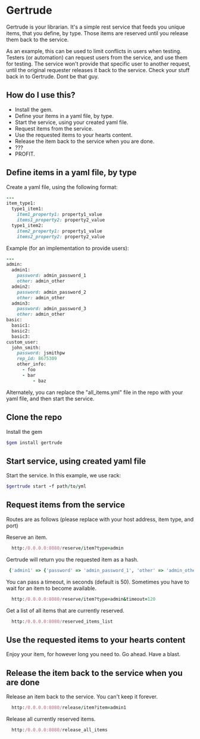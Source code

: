 Gertrude
========

Gertrude is your librarian. It's a simple rest service that feeds you unique items, that you define, by type. Those items are reserved
until you release them back to the service.

As an example, this can be used to limit conflicts in users when testing. Testers (or automation) can request users
from the service, and use them for testing. The service won't provide that specific user to another request, until the original
requester releases it back to the service. Check your stuff back in to Gertrude. Dont be that guy.

How do I use this?
------------------

 - Install the gem.
 - Define your items in a yaml file, by type.
 - Start the service, using your created yaml file.
 - Request items from the service.
 - Use the requested items to your hearts content.
 - Release the item back to the service when you are done.
 - ???
 - PROFIT.

Define items in a yaml file, by type
------------------------------------

Create a yaml file, using the following format:
```ruby
---
item_type1:
  type1_item1:
    item1_property1: property1_value
    items1_property2: property2_value
  type1_item2:
    item2_property1: property1_value
    items2_property2: property2_value
```

Example (for an implementation to provide users):
```ruby
---
admin:
  admin1:
    password: admin_password_1
    other: admin_other
  admin2:
    password: admin_password_2
    other: admin_other
  admin3:
    password: admin_password_3
    other: admin_other
basic:
  basic1:
  basic2:
  basic3:
custom_user:
  john_smith:
    password: jsmithpw
    rep_id: 8675309
    other_info:
      - foo
      - bar
          - baz
```

Alternately, you can replace the "all_items.yml" file in the repo with your yaml file, and then start the service.

Clone the repo
--------------

Install the gem
```ruby
$gem install gertrude
```

Start service, using created yaml file
--------------------------------------

Start the service. In this example, we use rack:
```ruby
$gertrude start -f path/to/yml
```

Request items from the service
------------------------------

Routes are as follows (please replace with your host address, item type, and port)

Reserve an item.
```ruby
  http:/0.0.0.0:8080/reserve/item?type=admin
```

Gertrude will return you the requested item as a hash.
```ruby
 {'admin1' => {'password' => 'admin_password_1', 'other' => 'admin_other'}
```
You can pass a timeout, in seconds (default is 50). Sometimes you have to wait for an item to become available.
```ruby
  http:/0.0.0.0:8080/reserve/item?type=admin&timeout=120
```

Get a list of all items that are currently reserved.
```ruby
  http:/0.0.0.0:8080/reserved_items_list
```

Use the requested items to your hearts content
---------------------------------------------

Enjoy your item, for however long you need to. Go ahead. Have a blast.

Release the item back to the service when you are done
------------------------------------------------------

Release an item back to the service. You can't keep it forever.
```ruby
  http:/0.0.0.0:8080/release/item?item=admin1
```

Release all currently reserved items.
```ruby
  http:/0.0.0.0:8080/release_all_items
```
